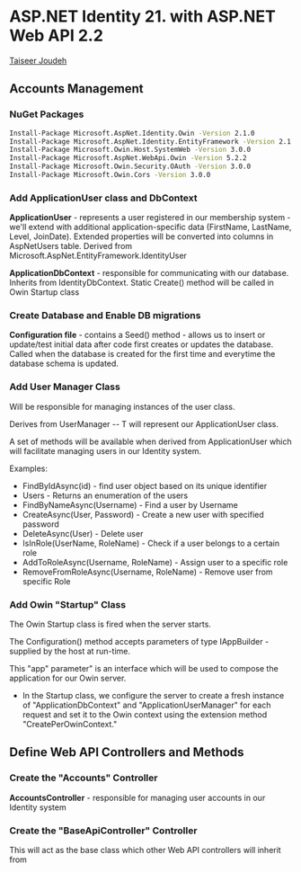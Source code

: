 # ASP.NET Identity 21. with ASP.NET Web API 2.2

[Taiseer Joudeh](http://bitoftech.net/2015/01/21/asp-net-identity-2-with-asp-net-web-api-2-accounts-management/)

## Accounts Management

### NuGet Packages

```bash
Install-Package Microsoft.AspNet.Identity.Owin -Version 2.1.0
Install-Package Microsoft.AspNet.Identity.EntityFramework -Version 2.1.0
Install-Package Microsoft.Owin.Host.SystemWeb -Version 3.0.0
Install-Package Microsoft.AspNet.WebApi.Owin -Version 5.2.2
Install-Package Microsoft.Owin.Security.OAuth -Version 3.0.0
Install-Package Microsoft.Owin.Cors -Version 3.0.0
```

### Add ApplicationUser class and DbContext

**ApplicationUser** - represents a user registered in our membership system - we'll extend with additional application-specific data (FirstName, LastName, Level, JoinDate). Extended properties will be converted into columns in AspNetUsers table. Derived from Microsoft.AspNet.EntityFramework.IdentityUser

**ApplicationDbContext** - responsible for communicating with our database. Inherits from IdentityDbContext. Static Create() method will be called in Owin Startup class

### Create Database and Enable DB migrations

**Configuration file** - contains a Seed() method - allows us to insert or update/test initial data after code first creates or updates the database. Called when the database is created for the first time and everytime the database schema is updated.

### Add User Manager Class

Will be responsible for managing instances of the user class.

Derives from UserManager<T> -- T will represent our ApplicationUser class.

A set of methods will be available when derived from ApplicationUser which will facilitate managing users in our Identity system.

Examples:
  - FindByIdAsync(id) - find user object based on its unique identifier
  - Users - Returns an enumeration of the users
  - FindByNameAsync(Username) - Find a user by Username
  - CreateAsync(User, Password) - Create a new user with specified password
  - DeleteAsync(User) - Delete user
  - IsInRole(UserName, RoleName) - Check if a user belongs to a certain role
  - AddToRoleAsync(Username, RoleName) - Assign user to a specific role
  - RemoveFromRoleAsync(Username, RoleName) - Remove user from specific Role

### Add Owin "Startup" Class

The Owin Startup class is fired when the server starts. 

The Configuration() method accepts parameters of type IAppBuilder - supplied by the host at run-time.

This "app" parameter" is an interface which will be used to compose the application for our Owin server. 

- In the Startup class, we configure the server to create a fresh instance of "ApplicationDbContext" and "ApplicationUserManager" for each request and set it to the Owin context using the extension method "CreatePerOwinContext."

## Define Web API Controllers and Methods

### Create the "Accounts" Controller

**AccountsController** - responsible for managing user accounts in our Identity system

### Create the "BaseApiController" Controller

This will act as the base class which other Web API controllers will inherit from